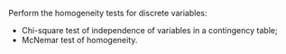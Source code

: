 Perform the homogeneity tests for discrete variables:
- Chi-square test of independence of variables in a contingency table;
- McNemar test of homogeneity.

